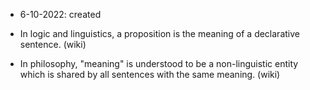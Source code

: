 - 6-10-2022: created

- In logic and linguistics, a proposition is the meaning of a declarative sentence.  (wiki)
- In philosophy, "meaning" is understood to be a non-linguistic entity which is shared by all sentences with the same meaning.  (wiki)